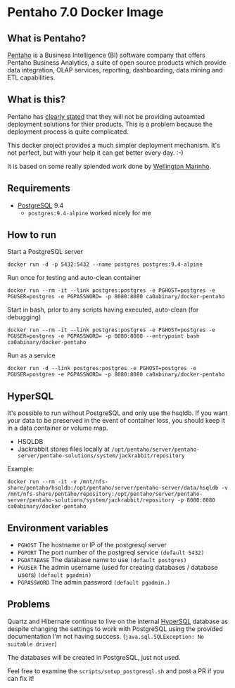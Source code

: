 # Pentaho 7.0 Docker Image

## What is Pentaho?
[Pentaho](http://www.pentaho.com/) is a Business Intelligence (BI) software company that offers Pentaho Business Analytics, a suite of open source products which provide data integration, OLAP services, reporting, dashboarding, data mining and ETL capabilities.

## What is this?
Pentaho has [clearly stated](https://support.pentaho.com/hc/en-us/articles/210384343-Automated-deployment-solutions-Docker-Puppet-Chef-etc-) that they will not be providing autoamted deployment solutions for thier products.
This is a problem because the deployment process is quite complicated.

This docker project provides a much simpler deployment mechanism. It's not perfect, but with your help it can get better every day. :-)

It is based on some really splended work done by [Wellington Marinho](https://github.com/wmarinho/docker-pentaho).

## Requirements
- [PostgreSQL](https://www.postgresql.org/) 9.4
  - `postgres:9.4-alpine` worked nicely for me

## How to run
Start a PostgreSQL server
```
docker run -d -p 5432:5432 --name postgres postgres:9.4-alpine
```

Run once for testing and auto-clean container
```
docker run --rm -it --link postgres:postgres -e PGHOST=postgres -e PGUSER=postgres -e PGPASSWORD= -p 8080:8080 ca0abinary/docker-pentaho
```

Start in bash, prior to any scripts having executed, auto-clean (for debugging)
```
docker run --rm -it --link postgres:postgres -e PGHOST=postgres -e PGUSER=postgres -e PGPASSWORD= -p 8080:8080 --entrypoint bash ca0abinary/docker-pentaho
```

Run as a service
```
docker run -d --link postgres:postgres -e PGHOST=postgres -e PGUSER=postgres -e PGPASSWORD= -p 8080:8080 ca0abinary/docker-pentaho
```

## HyperSQL
It's possible to run without PostgreSQL and only use the hsqldb.
If you want your data to be preserved in the event of container loss, you should keep it in a data container or volume map.
- HSQLDB
- Jackrabbit stores files locally at `/opt/pentaho/server/pentaho-server/pentaho-solutions/system/jackrabbit/repository`

Example:
```
docker run --rm -it -v /mnt/nfs-share/pentaho/hsqldb:/opt/pentaho/server/pentaho-server/data/hsqldb -v /mnt/nfs-share/pentaho/repository:/opt/pentaho/server/pentaho-server/pentaho-solutions/system/jackrabbit/repository -p 8080:8080 ca0abinary/docker-pentaho
```

## Environment variables
- `PGHOST` The hostname or IP of the postgresql server
- `PGPORT` The port number of the postgreql service `(default 5432)`
- `PGDATABASE` The database name to use `(default postgres)`
- `PGUSER` The admin username (used for creating databases / database users) `(default pgadmin)`
- `PGPASSWORD` The admin password `(default pgadmin.)`

## Problems
Quartz and Hibernate continue to live on the internal [HyperSQL](http://hsqldb.org/) database as despite changing the settings to work with PostgreSQL using the provided documentation I'm not having success.
(`java.sql.SQLException: No suitable driver`)

The databases will be created in PostgreSQL, just not used.

Feel free to examine the `scripts/setup_postgresql.sh` and post a PR if you can fix it!

